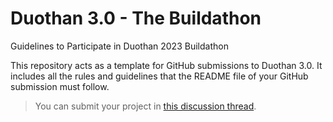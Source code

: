 # Duothan 3.0 - The Buildathon
Guidelines to Participate in Duothan 2023 Buildathon

This repository acts as a template for GitHub submissions to Duothan 3.0. It includes all the rules and guidelines that the README file of your GitHub submission must follow.

> You can submit your project in [this discussion thread](https://github.com/IEEE-Student-Branch-NSBM/duothan-feb2023-guidelines/discussions/1#discussion-4891041).
